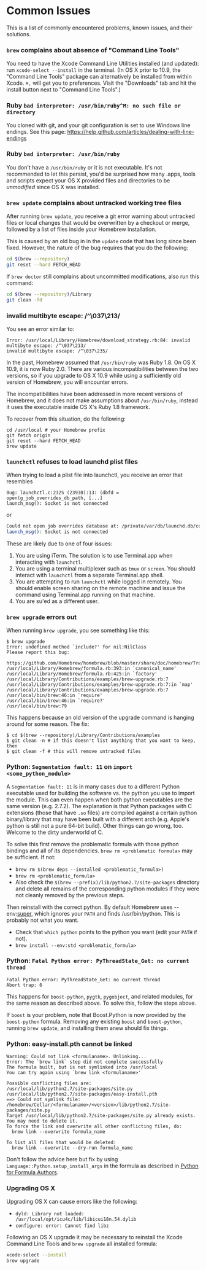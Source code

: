 # Common Issues
This is a list of commonly encountered problems, known issues, and their solutions.

### `brew` complains about absence of "Command Line Tools"
You need to have the Xcode Command Line Utilities installed (and updated): run `xcode-select --install` in the terminal.
(In OS X prior to 10.9, the "Command Line Tools" package can alternatively be installed from within Xcode. `⌘,` will get you to preferences. Visit the "Downloads" tab and hit the install button next to "Command Line Tools".)

### Ruby `bad interpreter: /usr/bin/ruby^M: no such file or directory`
You cloned with git, and your git configuration is set to use Windows line endings. See this page: https://help.github.com/articles/dealing-with-line-endings


### Ruby `bad interpreter: /usr/bin/ruby`
You don't have a `/usr/bin/ruby` or it is not executable. It's not recommended to let this persist, you'd be surprised how many .apps, tools and scripts expect your OS X provided files and directories to be *unmodified* since OS X was installed.

### `brew update` complains about untracked working tree files
After running `brew update`, you receive a git error warning about untracked files or local changes that would be overwritten by a checkout or merge, followed by a list of files inside your Homebrew installation.

This is caused by an old bug in in the `update` code that has long since been fixed. However, the nature of the bug requires that you do the following:

```bash
cd $(brew --repository)
git reset --hard FETCH_HEAD
```
If `brew doctor` still complains about uncommitted modifications, also run this command:
```bash
cd $(brew --repository)/Library
git clean -fd
```

### invalid multibyte escape: /^\037\213/

You see an error similar to:

```
Error: /usr/local/Library/Homebrew/download_strategy.rb:84: invalid multibyte escape: /^\037\213/
invalid multibyte escape: /^\037\235/
```

In the past, Homebrew assumed that `/usr/bin/ruby` was Ruby 1.8. On OS X 10.9, it is now Ruby 2.0. There are various incompatibilities between the two versions, so if you upgrade to OS X 10.9 while using a sufficiently old version of Homebrew, you will encounter errors.

The incompatibilities have been addressed in more recent versions of Homebrew, and it does not make assumptions about `/usr/bin/ruby`, instead it uses the executable inside OS X's Ruby 1.8 framework.

To recover from this situation, do the following:

```
cd /usr/local # your Homebrew prefix
git fetch origin
git reset --hard FETCH_HEAD
brew update
```

### `launchctl` refuses to load launchd plist files
When trying to load a plist file into launchctl, you receive an error that resembles

```
Bug: launchctl.c:2325 (23930):13: (dbfd = open(g_job_overrides_db_path, [...]
launch_msg(): Socket is not connected
```
or

```bash
Could not open job overrides database at: /private/var/db/launchd.db/com.apple.launchd/overrides.plist: 13: Permission denied
launch_msg(): Socket is not connected
```

These are likely due to one of four issues:

1. You are using iTerm. The solution is to use Terminal.app when interacting with `launchctl`.
2. You are using a terminal multiplexer such as `tmux` or `screen`. You should interact with `launchctl` from a separate Terminal.app shell.
3. You are attempting to run `launchctl` while logged in remotely.  You should enable screen sharing on the remote machine and issue the command using Terminal.app running on that machine.
4. You are su'ed as a different user.

### `brew upgrade` errors out
When running `brew upgrade`, you see something like this:
```text
$ brew upgrade
Error: undefined method `include?' for nil:NilClass
Please report this bug:
    https://github.com/Homebrew/homebrew/blob/master/share/doc/homebrew/Troubleshooting.md
/usr/local/Library/Homebrew/formula.rb:393:in `canonical_name'
/usr/local/Library/Homebrew/formula.rb:425:in `factory'
/usr/local/Library/Contributions/examples/brew-upgrade.rb:7
/usr/local/Library/Contributions/examples/brew-upgrade.rb:7:in `map'
/usr/local/Library/Contributions/examples/brew-upgrade.rb:7
/usr/local/bin/brew:46:in `require'
/usr/local/bin/brew:46:in `require?'
/usr/local/bin/brew:79
```

This happens because an old version of the upgrade command is hanging around for some reason. The fix:

```
$ cd $(brew --repository)/Library/Contributions/examples
$ git clean -n # if this doesn't list anything that you want to keep, then
$ git clean -f # this will remove untracked files
```

### Python: `Segmentation fault: 11` on `import <some_python_module>`

A `Segmentation fault: 11` is in many cases due to a different Python
executable used for building the software vs. the python you use to import the
module.  This can even happen when both python executables are the same version
(e.g. 2.7.2). The explanation is that Python packages with C extensions (those
that have `.so` files) are compiled against a certain python binary/library that
may have been built with a different arch (e.g. Apple's python is still not a
pure 64-bit build). Other things can go wrong, too. Welcome to the dirty
underworld of C.

To solve this first remove the problematic formula with those python
bindings and all of its dependencies. `brew rm <problematic formula>` may be sufficient.
If not:

  - `brew rm $(brew deps --installed <problematic_formula>)`
  - `brew rm <problematic_formula>`
  - Also check the `$(brew --prefix)/lib/python2.7/site-packages` directory and
    delete all remains of the corresponding python modules if they were not
    cleanly removed by the previous steps.

Then reinstall with the correct python. By default Homebrew uses 
--env:[super](Formula-Cookbook.md#superenv-notes), which ignores your `PATH` and
finds /usr/bin/python. This is probably not what you want.
  - Check that `which python` points to the python you want (edit your `PATH` if
    not).
  - `brew install --env:std <problematic_formula>`


### Python: `Fatal Python error: PyThreadState_Get: no current thread`

```
Fatal Python error: PyThreadState_Get: no current thread
Abort trap: 6
```

This happens for `boost-python`, `pygtk`, `pygobject`, and related modules,
for the same reason as described above. To solve this, follow the steps above.

If `boost` is your problem, note that Boost.Python is now provided by the
`boost-python` formula. Removing any existing `boost` and `boost-python`,
running `brew update`, and installing them anew should fix things.

### Python: easy-install.pth cannot be linked
```
Warning: Could not link <formulaname>. Unlinking...
Error: The `brew link` step did not complete successfully
The formula built, but is not symlinked into /usr/local
You can try again using `brew link <formulaname>'

Possible conflicting files are:
/usr/local/lib/python2.7/site-packages/site.py
/usr/local/lib/python2.7/site-packages/easy-install.pth
==> Could not symlink file: /homebrew/Cellar/<formulaname>/<version>/lib/python2.7/site-packages/site.py
Target /usr/local/lib/python2.7/site-packages/site.py already exists. You may need to delete it.
To force the link and overwrite all other conflicting files, do:
  brew link --overwrite formula_name

To list all files that would be deleted:
  brew link --overwrite --dry-run formula_name
```

Don't follow the advice here but fix by using
`Language::Python.setup_install_args` in the formula as described in
[Python for Formula Authors](Python-for-Formula-Authors.md).

### Upgrading OS X

Upgrading OS X can cause errors like the following:

- `dyld: Library not loaded: /usr/local/opt/icu4c/lib/libicui18n.54.dylib`
- `configure: error: Cannot find libz`

Following an OS X upgrade it may be necessary to reinstall the Xcode Command Line Tools and `brew upgrade` all installed formula:

```bash
xcode-select --install
brew upgrade
```
